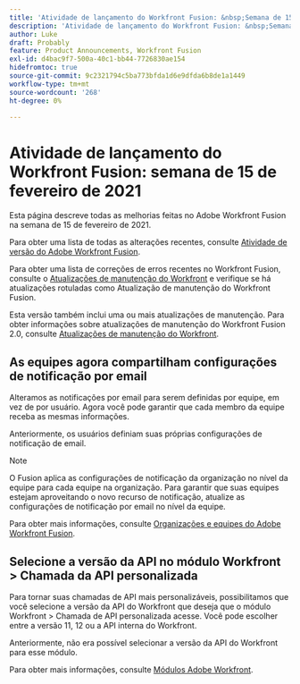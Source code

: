 ```yaml
---
title: 'Atividade de lançamento do Workfront Fusion: &nbsp;Semana de 15 de fevereiro de 2021'
description: 'Atividade de lançamento do Workfront Fusion: &nbsp;Semana de 15 de fevereiro de 2021'
author: Luke
draft: Probably
feature: Product Announcements, Workfront Fusion
exl-id: d4bac9f7-500a-40c1-bb44-7726830ae154
hidefromtoc: true
source-git-commit: 9c2321794c5ba773bfda1d6e9dfda6b8de1a1449
workflow-type: tm+mt
source-wordcount: '268'
ht-degree: 0%

---
```


# Atividade de lançamento do Workfront Fusion: semana de 15 de fevereiro de 2021

Esta página descreve todas as melhorias feitas no Adobe Workfront Fusion na semana de 15 de fevereiro de 2021.

Para obter uma lista de todas as alterações recentes, consulte [Atividade de versão do Adobe Workfront Fusion](../../../product-announcements/product-releases/fusion-release-activity/fusion-release-activity.md).

Para obter uma lista de correções de erros recentes no Workfront Fusion, consulte o [Atualizações de manutenção do Workfront](https://one.workfront.com/s/article/Workfront-Maintenance-Updates-1882317350) e verifique se há atualizações rotuladas como Atualização de manutenção do Workfront Fusion.

Esta versão também inclui uma ou mais atualizações de manutenção. Para obter informações sobre atualizações de manutenção do Workfront Fusion 2.0, consulte [Atualizações de manutenção do Workfront](https://one.workfront.com/s/article/Workfront-Maintenance-Updates-1882317350).

## As equipes agora compartilham configurações de notificação por email

Alteramos as notificações por email para serem definidas por equipe, em vez de por usuário. Agora você pode garantir que cada membro da equipe receba as mesmas informações.

Anteriormente, os usuários definiam suas próprias configurações de notificação de email.

>[!NOTE]
>
>O Fusion aplica as configurações de notificação da organização no nível da equipe para cada equipe na organização. Para garantir que suas equipes estejam aproveitando o novo recurso de notificação, atualize as configurações de notificação por email no nível da equipe.

Para obter mais informações, consulte [Organizações e equipes do Adobe Workfront Fusion](../../../workfront-fusion/organizations/organizations-and-teams.md).

## Selecione a versão da API no módulo Workfront > Chamada da API personalizada

Para tornar suas chamadas de API mais personalizáveis, possibilitamos que você selecione a versão da API do Workfront que deseja que o módulo Workfront > Chamada de API personalizada acesse. Você pode escolher entre a versão 11, 12 ou a API interna do Workfront.

Anteriormente, não era possível selecionar a versão da API do Workfront para esse módulo.

Para obter mais informações, consulte [Módulos Adobe Workfront](../../../workfront-fusion/apps-and-their-modules/workfront-modules.md).
